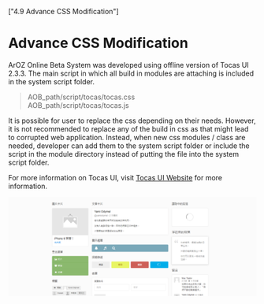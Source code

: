 ["4.9 Advance CSS Modification"]
# Advance CSS Modification
ArOZ Online Beta System was developed using offline version of Tocas UI 2.3.3.
The main script in which all build in modules are attaching is included in the system script folder.

> AOB_path/script/tocas/tocas.css  
> AOB_path/script/tocas/tocas.js

It is possible for user to replace the css depending on their needs. However, it is not recommended
to replace any of the build in css as that might lead to corrupted web application. Instead, when
new css modules / class are needed, developer can add them to the system script folder or include
the script in the module directory instead of putting the file into the system script folder.

For more information on Tocas UI, visit [Tocas UI Website](https://tocas-ui.com/) for more information.

![](../../img/beta/4.9%20Advance%20CSS%20Modification/tocas_ui_preview.png)